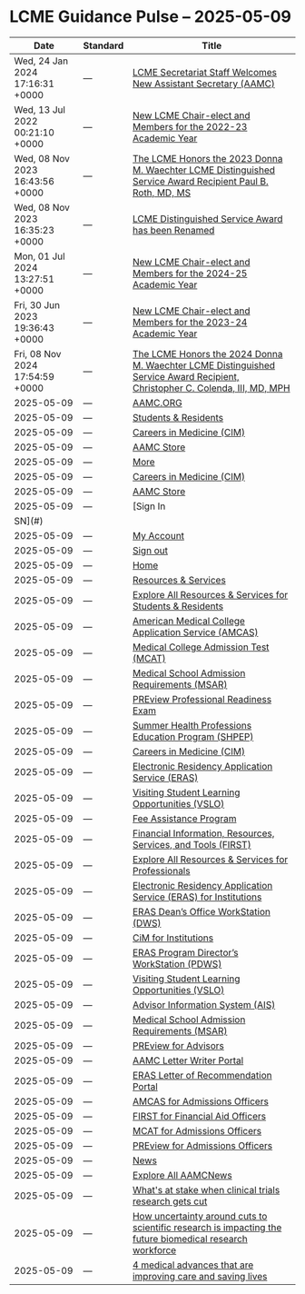 # LCME Guidance Pulse – 2025-05-09

| Date | Standard | Title |
|------|----------|-------|
| Wed, 24 Jan 2024 17:16:31 +0000 | — | [LCME Secretariat Staff Welcomes New Assistant Secretary (AAMC)](https://lcme.org/lcme-secretariat-staff-welcomes-new-assistant-secretary-aamc/) |
| Wed, 13 Jul 2022 00:21:10 +0000 | — | [New LCME Chair-elect and Members for the 2022-23 Academic Year](https://lcme.org/new-lcme-chair-elect-and-members-for-the-2022-23-academic-year/) |
| Wed, 08 Nov 2023 16:43:56 +0000 | — | [The LCME Honors the 2023 Donna M. Waechter LCME Distinguished Service Award Recipient Paul B. Roth, MD, MS](https://lcme.org/the-lcme-honors-the-2023-donna-m-waechter-lcme-distinguished-service-award-recipient-paul-b-roth-md-ms/) |
| Wed, 08 Nov 2023 16:35:23 +0000 | — | [LCME Distinguished Service Award has been Renamed](https://lcme.org/lcme-distinguished-service-award-has-been-renamed/) |
| Mon, 01 Jul 2024 13:27:51 +0000 | — | [New LCME Chair-elect and Members for the 2024-25 Academic Year](https://lcme.org/new-lcme-chair-elect-and-members-for-the-2024-25-academic-year/) |
| Fri, 30 Jun 2023 19:36:43 +0000 | — | [New LCME Chair-elect and Members for the 2023-24 Academic Year](https://lcme.org/new-lcme-chair-elect-and-members-for-the-2023-24-academic-year/) |
| Fri, 08 Nov 2024 17:54:59 +0000 | — | [The LCME Honors the 2024 Donna M. Waechter LCME Distinguished Service Award Recipient, Christopher C. Colenda, III, MD, MPH](https://lcme.org/the-lcme-honors-the-2024-donna-m-waechter-lcme-distinguished-service-award-recipient-christopher-c-colenda-iii-md-mph/) |
| 2025-05-09 | — | [AAMC.ORG](https://www.aamc.org/) |
| 2025-05-09 | — | [Students & Residents](https://students-residents.aamc.org) |
| 2025-05-09 | — | [Careers in Medicine (CIM)](https://careersinmedicine.aamc.org/) |
| 2025-05-09 | — | [AAMC Store](https://store.aamc.org/) |
| 2025-05-09 | — | [More](#) |
| 2025-05-09 | — | [Careers in Medicine (CIM)](https://careersinmedicine.aamc.org/) |
| 2025-05-09 | — | [AAMC Store](https://store.aamc.org/) |
| 2025-05-09 | — | [Sign In
SN](#) |
| 2025-05-09 | — | [My Account](#) |
| 2025-05-09 | — | [Sign out](#) |
| 2025-05-09 | — | [Home](https://www.aamc.org/) |
| 2025-05-09 | — | [Resources & Services](#) |
| 2025-05-09 | — | [Explore All Resources & Services for Students & Residents](https://students-residents.aamc.org/) |
| 2025-05-09 | — | [American Medical College Application Service (AMCAS)](https://students-residents.aamc.org/applying-medical-school/applying-medical-school-process/applying-medical-school-amcas/) |
| 2025-05-09 | — | [Medical College Admission Test (MCAT)](https://students-residents.aamc.org/taking-mcat-exam/taking-mcat-exam) |
| 2025-05-09 | — | [Medical School Admission Requirements (MSAR)](https://students-residents.aamc.org/applying-medical-school/applying-medical-school-process/medical-school-admission-requirements/) |
| 2025-05-09 | — | [PREview Professional Readiness Exam](https://students-residents.aamc.org/aamc-preview/aamc-preview-professional-readiness-exam) |
| 2025-05-09 | — | [Summer Health Professions Education Program (SHPEP)](http://www.shpep.org/) |
| 2025-05-09 | — | [Careers in Medicine (CIM)](https://www.aamc.org/cim) |
| 2025-05-09 | — | [Electronic Residency Application Service (ERAS)](https://students-residents.aamc.org/applying-residency/applying-residencies-eras/) |
| 2025-05-09 | — | [Visiting Student Learning Opportunities (VSLO)](https://students-residents.aamc.org/visiting-student-learning-opportunities/visiting-student-learning-opportunities-vslo) |
| 2025-05-09 | — | [Fee Assistance Program](https://students-residents.aamc.org/applying-medical-school/applying-medical-school-process/fee-assistance-program/) |
| 2025-05-09 | — | [Financial Information, Resources, Services, and Tools (FIRST)](https://students-residents.aamc.org/financial-aid/) |
| 2025-05-09 | — | [Explore All Resources & Services for Professionals](https://www.aamc.org/services) |
| 2025-05-09 | — | [Electronic Residency Application Service (ERAS) for Institutions](https://www.aamc.org/services/eras-for-institutions) |
| 2025-05-09 | — | [ERAS Dean’s Office WorkStation (DWS)](https://www.aamc.org/services/eras-for-institutions/medical-schools) |
| 2025-05-09 | — | [CiM for Institutions](https://careersinmedicine.aamc.org/about-cim/careers-medicine-cim-advisors) |
| 2025-05-09 | — | [ERAS Program Director’s WorkStation (PDWS)](https://www.aamc.org/services/eras-for-institutions/program-staff) |
| 2025-05-09 | — | [Visiting Student Learning Opportunities (VSLO)](https://www.aamc.org/services/vslo-institutions) |
| 2025-05-09 | — | [Advisor Information System (AIS)](https://systems.aamc.org/ais2) |
| 2025-05-09 | — | [Medical School Admission Requirements (MSAR)](https://students-residents.aamc.org/applying-medical-school/applying-medical-school-process/medical-school-admission-requirements/) |
| 2025-05-09 | — | [PREview for Advisors](https://students-residents.aamc.org/aamc-preview/aamc-preview-program-prehealth-advisors) |
| 2025-05-09 | — | [AAMC Letter Writer Portal](https://www.aamc.org/services/aamc-letter-writer-portal) |
| 2025-05-09 | — | [ERAS Letter of Recommendation Portal](https://www.aamc.org/services/eras-for-institutions/lor-portal) |
| 2025-05-09 | — | [AMCAS for Admissions Officers](https://www.aamc.org/services/amcas-for-institutions) |
| 2025-05-09 | — | [FIRST for Financial Aid Officers](https://www.aamc.org/services/first-for-financial-aid-officers) |
| 2025-05-09 | — | [MCAT for Admissions Officers](https://www.aamc.org/services/mcat-admissions-officers) |
| 2025-05-09 | — | [PREview for Admissions Officers](https://www.aamc.org/services/admissions-lifecycle/aamc-preview-professional-readiness-exam-admissions-officers) |
| 2025-05-09 | — | [News](#) |
| 2025-05-09 | — | [Explore All AAMCNews](https://www.aamc.org/news) |
| 2025-05-09 | — | [What's at stake when clinical trials research gets cut](https://www.aamc.org/news/whats-stake-when-clinical-trials-research-gets-cut) |
| 2025-05-09 | — | [How uncertainty around cuts to scientific research is impacting the future biomedical research workforce](https://www.aamc.org/news/how-uncertainty-around-cuts-scientific-research-impacting-future-biomedical-research-workforce) |
| 2025-05-09 | — | [4 medical advances that are improving care and saving lives](https://www.aamc.org/news/4-medical-advances-are-improving-care-and-saving-lives) |